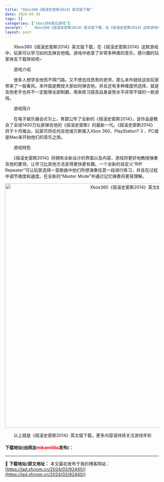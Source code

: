 ```yaml
---
title: "Xbox360《摇滚史密斯2014》英文版下载"
date: 2024-03-30
tags: []
categories: ["xbox360英日游戏"]
excerpt: "　　Xbox360《摇滚史密斯2014》英文版下载，在《摇滚史密斯2014》这款游戏中，玩家可以学习如何去弹吉他哦。游戏中收录了非常多种类的音乐，感兴趣的玩家快去下载体验吧~ 　　游戏介绍 　　很多人想学吉他而不得门路，又不想去找昂贵的老师，那么本作就给这些玩家带来了一股春风，本作就是教授大家如何弹&hellip;"
layout: post
---
```


 <p>　　Xbox360《摇滚史密斯2014》英文版下载，在《摇滚史密斯2014》这款游戏中，玩家可以学习如何去弹吉他哦。游戏中收录了非常多种类的音乐，感兴趣的玩家快去下载体验吧~</p> <p>　　游戏介绍</p> <p>　　很多人想学吉他而不得门路，又不想去找昂贵的老师，那么本作就给这些玩家带来了一股春风，本作就是教授大家如何弹吉他，并且还有多种难度供选择，就是吉他老手也并不一定能够全部制霸，用来练习提高自身姿势水平非常不错的一款游戏。</p> <p>　　游戏简介</p> <p>　　在电子娱乐展会(E3)上，育碧公布了全新的《摇滚史密斯2014》，该作品是教会了全球1400万玩家弹吉他的《摇滚史密斯》的最新一代。《摇滚史密斯2014》 将于十月推出，玩家可将任何吉他或贝斯接入Xbox 360、PlayStation? 3 、PC或是Mac来开始他们的音乐之旅。</p> <p>　　游戏特色</p> <p>　　《摇滚史密斯2014》将拥有全新设计的界面以及内容，游戏将更好地教授弹奏吉他的要领，让学习比其他方法变得更快更有趣。一个全新的自定义&ldquo;Riff Repeater&rdquo;可让玩家选择一首歌曲中他们所想演奏任意一段进行练习，并且在过程中调节难度和速度。在全新的&ldquo;Master Mode&rdquo;中通过记忆弹奏将更易理解。</p> <p align="center"><img align="" border="0" src="https://lad.sfcrom.cn/wp-content/uploads/2024/03/20240330_6607d5316c0d6.jpg" width="801" alt="Xbox360《摇滚史密斯2014》英文版下载" /></p> <p>　　以上就是《摇滚史密斯2014》英文版下载，更多内容请持续关注游戏年轮</p> <p><h4>下载地址(由网友<font color="red">mikamililia</font>发布)：</h4></p> 

---
📖 **下载地址/原文地址：** 本文最初发布于我的博客网站：[https://lad.sfcrom.cn/2024/03/92440/](https://lad.sfcrom.cn/2024/03/92440/)
